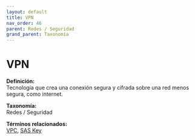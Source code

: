 ```yaml
---
layout: default
title: VPN
nav_order: 46
parent: Redes / Seguridad
grand_parent: Taxonomía
---
```


# VPN

**Definición:**  
Tecnología que crea una conexión segura y cifrada sobre una red menos segura, como internet.

**Taxonomía:**  
Redes / Seguridad

**Términos relacionados:**  
[VPC](https://maleniski.github.io/diccionario-angl-tec-mx/docs/taxonomia/redes-/-seguridad/vpc.html), [SAS Key](https://maleniski.github.io/diccionario-angl-tec-mx/docs/taxonomia/redes-/-seguridad/sas-key.html)
